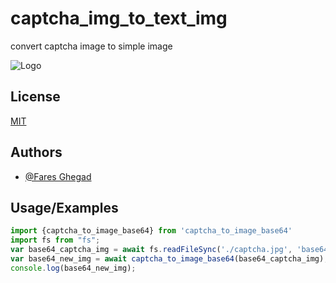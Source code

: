 
# captcha_img_to_text_img

convert captcha image to simple image

![Logo](https://i.postimg.cc/fL4mhQmq/captcha-img-to-text-img.png)


## License

[MIT](https://choosealicense.com/licenses/mit/)


## Authors

- [@Fares Ghegad](https://github.com/ghegad/)


## Usage/Examples

```javascript
import {captcha_to_image_base64} from 'captcha_to_image_base64'
import fs from "fs";
var base64_captcha_img = await fs.readFileSync('./captcha.jpg', 'base64');
var base64_new_img = await captcha_to_image_base64(base64_captcha_img);
console.log(base64_new_img);
```

